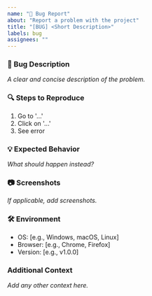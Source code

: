 ```yaml
---
name: "🐛 Bug Report"
about: "Report a problem with the project"
title: "[BUG] <Short Description>"
labels: bug
assignees: ""
---
```


### 🐞 Bug Description
_A clear and concise description of the problem._

### 🔍 Steps to Reproduce
1. Go to '...'
2. Click on '...'
3. See error

### 💡 Expected Behavior
_What should happen instead?_

### 📷 Screenshots
_If applicable, add screenshots._

### 🛠 Environment
- OS: [e.g., Windows, macOS, Linux]
- Browser: [e.g., Chrome, Firefox]
- Version: [e.g., v1.0.0]

### Additional Context
_Add any other context here._

